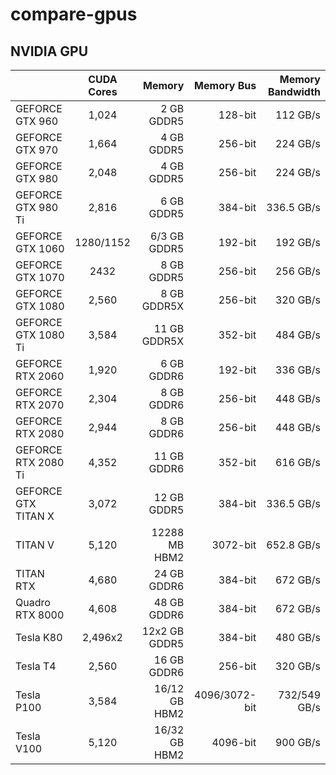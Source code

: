 # compare-gpus

## NVIDIA GPU
|  | CUDA Cores | Memory | Memory Bus |	Memory Bandwidth |
|:---|:---:|---:|---:|---:|
| GEFORCE GTX 960|1,024|2 GB GDDR5|128-bit|112 GB/s|$
| GEFORCE GTX 970|1,664|4 GB GDDR5|256-bit|224 GB/s|$
| GEFORCE GTX 980|2,048|4 GB GDDR5|256-bit|224 GB/s|$
| GEFORCE GTX 980 Ti|2,816|6 GB GDDR5|384-bit|336.5 GB/s|$
| GEFORCE GTX 1060|1280/1152|6/3 GB GDDR5|192-bit|192 GB/s|$
| GEFORCE GTX 1070|2432|8 GB GDDR5|256-bit|256 GB/s|$
| GEFORCE GTX 1080|2,560|8 GB GDDR5X|256-bit|320 GB/s|$
| GEFORCE GTX 1080 Ti|3,584|11 GB GDDR5X|352-bit|484 GB/s|$
| GEFORCE RTX 2060|1,920|6 GB GDDR6|192-bit|336 GB/s|$
| GEFORCE RTX 2070|2,304|8 GB GDDR6|256-bit|448 GB/s|$
| GEFORCE RTX 2080|2,944|8 GB GDDR6|256-bit|448 GB/s|$
| GEFORCE RTX 2080 Ti|4,352|11 GB GDDR6|352-bit|616 GB/s|$
| GEFORCE GTX TITAN X|3,072|12 GB GDDR5|384-bit|336.5 GB/s|$
| TITAN V|5,120|12288 MB HBM2|3072-bit|652.8 GB/s|$
| TITAN RTX|4,680|24 GB GDDR6|384-bit|672 GB/s|$
| Quadro RTX 8000|4,608|48 GB GDDR6|384-bit|672 GB/s|$
| Tesla K80|2,496x2|12x2 GB GDDR5|384-bit|480 GB/s|$
| Tesla T4|2,560|16 GB GDDR6|256-bit|320 GB/s|$
| Tesla P100|3,584|16/12 GB HBM2|4096/3072-bit|732/549 GB/s|$
| Tesla V100|5,120|16/32 GB HBM2|4096-bit|900 GB/s|$
